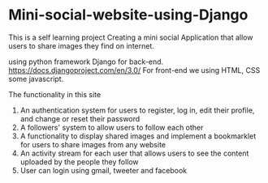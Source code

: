 # Mini-social-website-using-Django
This is a self learning project 
Creating a mini social Application that allow users to share images they find on internet.

using python framework Django for back-end.
https://docs.djangoproject.com/en/3.0/
For front-end we using HTML, CSS some javascript.

The functionality in this site 

1. An authentication system for users to register, log in, edit their profile, and change or reset their password
2. A followers' system to allow users to follow each other
3. A functionality to display shared images and implement a bookmarklet for users to share images from any website
4. An activity stream for each user that allows users to see the content uploaded by the people they follow
5. User can login using gmail, tweeter and facebook
